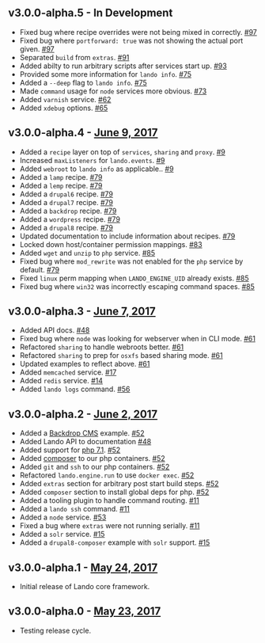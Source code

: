 v3.0.0-alpha.5 - In Development
-------------------------------

*   Fixed bug where recipe overrides were not being mixed in correctly. [#97](https://github.com/thinktandem/horoscope/issues/97)
*   Fixed bug where `portforward: true` was not showing the actual port given. [#97](https://github.com/thinktandem/horoscope/issues/97)
*   Separated `build` from `extras`. [#91](https://github.com/thinktandem/horoscope/issues/91)
*   Added abilty to run arbitrary scripts after services start up. [#93](https://github.com/thinktandem/horoscope/issues/93)
*   Provided some more information for `lando info`. [#75](https://github.com/thinktandem/horoscope/issues/75)
*   Added a `--deep` flag to `lando info`. [#75](https://github.com/thinktandem/horoscope/issues/75)
*   Made `command` usage for `node` services more obvious. [#73](https://github.com/thinktandem/horoscope/issues/73)
*   Added `varnish` service. [#62](https://github.com/thinktandem/horoscope/issues/62)
*   Added `xdebug` options. [#65](https://github.com/thinktandem/horoscope/issues/65)

v3.0.0-alpha.4 - [June 9, 2017](https://github.com/kalabox/lando/releases/tag/v3.0.0-alpha.4)
-------------------------------

*   Added a `recipe` layer on top of `services`, `sharing` and `proxy`. [#9](https://github.com/thinktandem/horoscope/issues/9)
*   Increased `maxListeners` for `lando.events`. [#9](https://github.com/thinktandem/horoscope/issues/9)
*   Added `webroot` to `lando info` as applicable.. [#9](https://github.com/thinktandem/horoscope/issues/9)
*   Added a `lamp` recipe. [#79](https://github.com/thinktandem/horoscope/issues/79)
*   Added a `lemp` recipe. [#79](https://github.com/thinktandem/horoscope/issues/79)
*   Added a `drupal6` recipe. [#79](https://github.com/thinktandem/horoscope/issues/79)
*   Added a `drupal7` recipe. [#79](https://github.com/thinktandem/horoscope/issues/79)
*   Added a `backdrop` recipe. [#79](https://github.com/thinktandem/horoscope/issues/79)
*   Added a `wordpress` recipe. [#79](https://github.com/thinktandem/horoscope/issues/79)
*   Added a `drupal8` recipe. [#79](https://github.com/thinktandem/horoscope/issues/79)
*   Updated documentation to include information about recipes. [#79](https://github.com/thinktandem/horoscope/issues/79)
*   Locked down host/container permission mappings. [#83](https://github.com/thinktandem/horoscope/issues/83)
*   Added `wget` and `unzip` to `php` service. [#85](https://github.com/thinktandem/horoscope/issues/85)
*   Fixed bug where `mod_rewrite` was not enabled for the `php` service by default. [#79](https://github.com/thinktandem/horoscope/issues/79)
*   Fixed `linux` perm mapping when `LANDO_ENGINE_UID` already exists. [#85](https://github.com/thinktandem/horoscope/issues/85)
*   Fixed bug where `win32` was incorrectly escaping command spaces. [#85](https://github.com/thinktandem/horoscope/issues/85)

v3.0.0-alpha.3 - [June 7, 2017](https://github.com/kalabox/lando/releases/tag/v3.0.0-alpha.3)
-------------------------------

*   Added API docs. [#48](https://github.com/thinktandem/horoscope/issues/48)
*   Fixed bug where `node` was looking for webserver when in CLI mode. [#61](https://github.com/thinktandem/horoscope/issues/61)
*   Refactored `sharing` to handle webroots better. [#61](https://github.com/thinktandem/horoscope/issues/61)
*   Refactored `sharing` to prep for `osxfs` based sharing mode. [#61](https://github.com/thinktandem/horoscope/issues/61)
*   Updated examples to reflect above. [#61](https://github.com/thinktandem/horoscope/issues/61)
*   Added `memcached` service. [#17](https://github.com/thinktandem/horoscope/issues/17)
*   Added `redis` service. [#14](https://github.com/thinktandem/horoscope/issues/14)
*   Added `lando logs` command. [#56](https://github.com/thinktandem/horoscope/issues/56)

v3.0.0-alpha.2 - [June 2, 2017](https://github.com/kalabox/lando/releases/tag/v3.0.0-alpha.2)
-------------------------------

*   Added a [Backdrop CMS](https://backdropcms.org/) example. [#52](https://github.com/thinktandem/horoscope/issues/52)
*   Added Lando API to documentation [#48](https://github.com/kalabox/lando/issues/48)
*   Added support for [php 7.1](http://php.net/). [#52](https://github.com/kalabox/lando/issues/52)
*   Added [composer](https://getcomposer.org/) to our php containers. [#52](https://github.com/kalabox/lando/issues/52)
*   Added `git` and `ssh` to our php containers. [#52](https://github.com/kalabox/lando/issues/52)
*   Refactored `lando.engine.run` to use `docker exec`. [#52](https://github.com/kalabox/lando/issues/52)
*   Added `extras` section for arbitrary post start build steps. [#52](https://github.com/kalabox/lando/issues/52)
*   Added `composer` section to install global deps for php. [#52](https://github.com/kalabox/lando/issues/52)
*   Added a tooling plugin to handle command routing. [#11](https://github.com/kalabox/lando/issues/11)
*   Added a `lando ssh` command. [#11](https://github.com/kalabox/lando/issues/11)
*   Added a `node` service. [#53](https://github.com/kalabox/lando/issues/53)
*   Fixed a bug where `extras` were not running serially. [#11](https://github.com/kalabox/lando/issues/11)
*   Added a `solr` service. [#15](https://github.com/kalabox/lando/issues/15)
*   Added a `drupal8-composer` example with `solr` support. [#15](https://github.com/kalabox/lando/issues/15)

v3.0.0-alpha.1 - [May 24, 2017](https://github.com/kalabox/lando/releases/tag/v3.0.0-alpha.1)
-------------------------------

*   Initial release of Lando core framework.

v3.0.0-alpha.0 - [May 23, 2017](https://github.com/kalabox/lando/releases/tag/v3.0.0-alpha.0)
-------------------------------

*   Testing release cycle.
